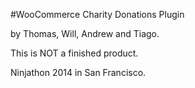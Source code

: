 #WooCommerce Charity Donations Plugin

by Thomas, Will, Andrew and Tiago.

This is NOT a finished product.

Ninjathon 2014 in San Francisco.